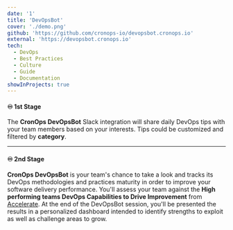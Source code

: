 ```yaml
---
date: '1'
title: 'DevOpsBot'
cover: './demo.png'
github: 'https://github.com/cronops-io/devopsbot.cronops.io'
external: 'https://devopsbot.cronops.io'
tech:
  - DevOps
  - Best Practices
  - Culture
  - Guide
  - Documentation
showInProjects: true
---
```


#### **♾ 1st Stage**
The **CronOps DevOpsBot** Slack integration will share daily DevOps tips with your team members
based on your interests. Tips could be customized and filtered by **category**.

---

#### **♾ 2nd Stage**
**CronOps DevOpsBot** is your team's chance to take a look and tracks its DevOps methodologies and practices
maturity in order to improve your software delivery performance.
You'll assess your team against the **High performing teams DevOps Capabilities to Drive Improvement** from
[Accelerate](https://www.oreilly.com/library/view/accelerate/9781457191435/).
At the end of the DevOpsBot session, you'll be presented the results in a personalized dashboard intended to identify
strengths to exploit as well as challenge areas to grow.
